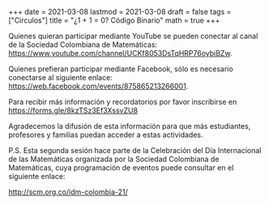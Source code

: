 +++
date      = 2021-03-08
lastmod   = 2021-03-08
draft     = false
tags      = ["Circulos"]
title     = "¿1 + 1 = 0? Código Binario"
math      = true
+++

Quienes quieran participar mediante YouTube se pueden conectar al canal de la Sociedad Colombiana de Matemáticas:   
https://www.youtube.com/channel/UCKf8053DsTqHRP76oybiBZw. 

Quienes prefieran participar mediante Facebook, sólo es necesario conectarse al siguiente enlace: 
https://web.facebook.com/events/875865213266001.

Para recibir más información y recordatorios por favor inscribirse en https://forms.gle/8kzTSz3Ef3XssvZU8

Agradecemos la difusión de esta información para que más estudiantes, profesores y familias puedan acceder a estas actividades.

P.S. Esta segunda sesión hace parte de la Celebración del Día Internacional de las Matemáticas organizada por la Sociedad Colombiana de Matemáticas, cuya programación de eventos puede consultar en el siguiente enlace:

http://scm.org.co/idm-colombia-21/ 
